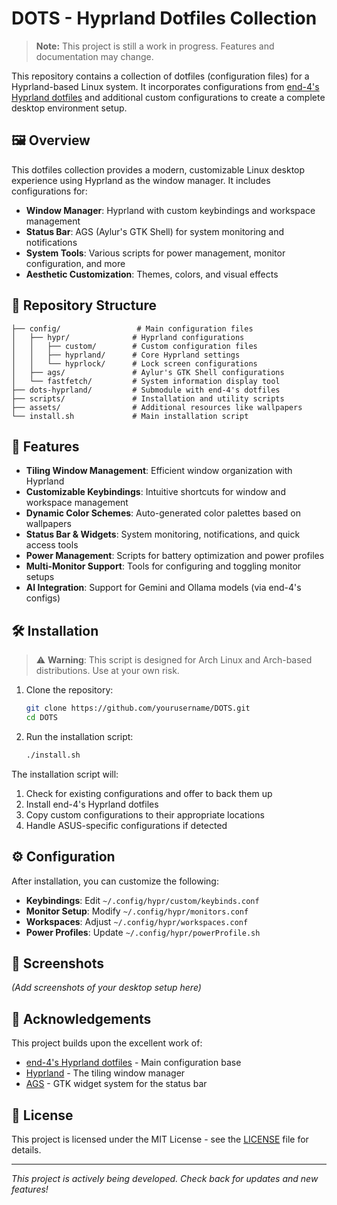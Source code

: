 # DOTS - Hyprland Dotfiles Collection

> **Note:** This project is still a work in progress. Features and documentation may change.

This repository contains a collection of dotfiles (configuration files) for a Hyprland-based Linux system. It incorporates configurations from [end-4's Hyprland dotfiles](https://github.com/end-4/dots-hyprland) and additional custom configurations to create a complete desktop environment setup.

## 🖼️ Overview

This dotfiles collection provides a modern, customizable Linux desktop experience using Hyprland as the window manager. It includes configurations for:

- **Window Manager**: Hyprland with custom keybindings and workspace management
- **Status Bar**: AGS (Aylur's GTK Shell) for system monitoring and notifications
- **System Tools**: Various scripts for power management, monitor configuration, and more
- **Aesthetic Customization**: Themes, colors, and visual effects

## 📁 Repository Structure

```
├── config/                 # Main configuration files
│   ├── hypr/              # Hyprland configurations
│   │   ├── custom/        # Custom configuration files
│   │   ├── hyprland/      # Core Hyprland settings
│   │   └── hyprlock/      # Lock screen configurations
│   ├── ags/               # Aylur's GTK Shell configurations
│   └── fastfetch/         # System information display tool
├── dots-hyprland/         # Submodule with end-4's dotfiles
├── scripts/               # Installation and utility scripts
├── assets/                # Additional resources like wallpapers
└── install.sh             # Main installation script
```

## 🚀 Features

- **Tiling Window Management**: Efficient window organization with Hyprland
- **Customizable Keybindings**: Intuitive shortcuts for window and workspace management
- **Dynamic Color Schemes**: Auto-generated color palettes based on wallpapers
- **Status Bar & Widgets**: System monitoring, notifications, and quick access tools
- **Power Management**: Scripts for battery optimization and power profiles
- **Multi-Monitor Support**: Tools for configuring and toggling monitor setups
- **AI Integration**: Support for Gemini and Ollama models (via end-4's configs)

## 🛠️ Installation

> ⚠️ **Warning**: This script is designed for Arch Linux and Arch-based distributions. Use at your own risk.

1. Clone the repository:
   ```bash
   git clone https://github.com/yourusername/DOTS.git
   cd DOTS
   ```

2. Run the installation script:
   ```bash
   ./install.sh
   ```

The installation script will:
1. Check for existing configurations and offer to back them up
2. Install end-4's Hyprland dotfiles
3. Copy custom configurations to their appropriate locations
4. Handle ASUS-specific configurations if detected

## ⚙️ Configuration

After installation, you can customize the following:

- **Keybindings**: Edit `~/.config/hypr/custom/keybinds.conf`
- **Monitor Setup**: Modify `~/.config/hypr/monitors.conf`
- **Workspaces**: Adjust `~/.config/hypr/workspaces.conf`
- **Power Profiles**: Update `~/.config/hypr/powerProfile.sh`

## 📸 Screenshots

*(Add screenshots of your desktop setup here)*

## 🤝 Acknowledgements

This project builds upon the excellent work of:
- [end-4's Hyprland dotfiles](https://github.com/end-4/dots-hyprland) - Main configuration base
- [Hyprland](https://github.com/hyprwm/Hyprland) - The tiling window manager
- [AGS](https://github.com/Aylur/ags) - GTK widget system for the status bar

## 📄 License

This project is licensed under the MIT License - see the [LICENSE](LICENSE) file for details.

---
*This project is actively being developed. Check back for updates and new features!*